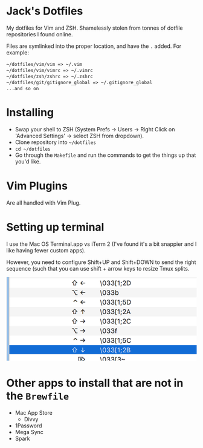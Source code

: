 # Jack's Dotfiles

My dotfiles for Vim and ZSH. Shamelessly stolen from tonnes of dotfile repositories I found online.

Files are symlinked into the proper location, and have the `.` added. For example:

```
~/dotfiles/vim/vim => ~/.vim
~/dotfiles/vim/vimrc => ~/.vimrc
~/dotfiles/zsh/zshrc => ~/.zshrc
~/dotfiles/git/gitignore_global => ~/.gitignore_global
...and so on
```
# Installing

- Swap your shell to ZSH (System Prefs -> Users -> Right Click on 'Advanced Settings' -> select ZSH from dropdown).
- Clone repository into `~/dotfiles`
- `cd ~/dotfiles`
- Go through the `Makefile` and run the commands to get the things up that you'd like.

# Vim Plugins

Are all handled with Vim Plug.

# Setting up terminal

I use the Mac OS Terminal.app vs iTerm 2 (I've found it's a bit snappier and I like having fewer custom apps).

However, you need to configure Shift+UP and Shift+DOWN to send the right sequence (such that you can use shift + arrow keys to resize Tmux splits.

![](doc/terminal-keys.png)

# Other apps to install that are not in the `Brewfile`

- Mac App Store
    - Divvy
- 1Password
- Mega Sync
- Spark
